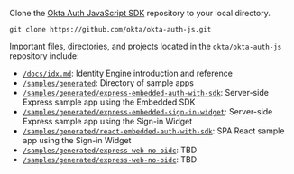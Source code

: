 Clone the [Okta Auth JavaScript SDK](https://github.com/okta/okta-auth-js) repository to your local directory.

```shell
git clone https://github.com/okta/okta-auth-js.git
```

Important files, directories, and projects located in the `okta/okta-auth-js` repository include:

* [`/docs/idx.md`](https://github.com/okta/okta-auth-js/blob/master/docs/idx.md): Identity Engine introduction and reference
* [`/samples/generated`](https://github.com/okta/okta-auth-js/tree/master/samples/generated): Directory of sample apps
* [`/samples/generated/express-embedded-auth-with-sdk`](https://github.com/okta/okta-auth-js/tree/master/samples/generated/express-embedded-auth-with-sdk): Server-side Express sample app using the Embedded SDK
* [`/samples/generated/express-embedded-sign-in-widget`](https://github.com/okta/okta-auth-js/tree/master/samples/generated/express-embedded-sign-in-widget): Server-side Express sample app using the Sign-in Widget
* [`/samples/generated/react-embedded-auth-with-sdk`](https://github.com/okta/okta-auth-js/tree/master/samples/generated/react-embedded-auth-with-sdk): SPA React sample app using the Sign-in Widget
* [`/samples/generated/express-web-no-oidc`](https://github.com/okta/okta-auth-js/tree/master/samples/generated/express-web-no-oidc): TBD
* [`/samples/generated/express-web-no-oidc`](https://github.com/okta/okta-auth-js/tree/master/samples/generated/express-web-no-oidc): TBD
